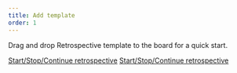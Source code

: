 ```yaml
---
title: Add template
order: 1
---
```

 
Drag and drop Retrospective template to the board for a quick start.

[Start/Stop/Continue retrospective](template:o9J_k0vhv4U=)
[Start/Stop/Continue retrospective](template:o9J_k0vhrfA=)
